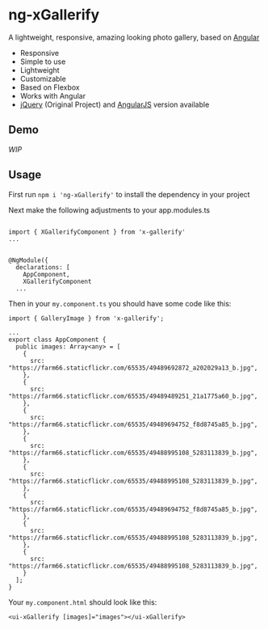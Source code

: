 # ng-xGallerify

A lightweight, responsive, amazing looking photo gallery, based on [Angular](https://angular.io/)

- Responsive
- Simple to use
- Lightweight
- Customizable
- Based on Flexbox
- Works with Angular
- [jQuery](https://github.com/xremix/xGallerify) (Original Project) and [AngularJS](https://github.com/JohnnyTheTank/angular-xGallerify) version available

## Demo

*WIP*

## Usage

First run `npm i 'ng-xGallerify'` to install the dependency in your project

Next make the following adjustments to your app.modules.ts

```

import { XGallerifyComponent } from 'x-gallerify'
...


@NgModule({
  declarations: [
    AppComponent,
    XGallerifyComponent
  ...

```

Then in your `my.component.ts` you should have some code like this:

```
import { GalleryImage } from 'x-gallerify';

...
export class AppComponent {
  public images: Array<any> = [
    {
      src: "https://farm66.staticflickr.com/65535/49489692872_a202029a13_b.jpg",
    },
    {
      src: "https://farm66.staticflickr.com/65535/49489489251_21a1775a60_b.jpg",
    },
    {
      src: "https://farm66.staticflickr.com/65535/49489694752_f8d8745a85_b.jpg",
    },
    {
      src: "https://farm66.staticflickr.com/65535/49488995108_5283113839_b.jpg",
    },
    {
      src: "https://farm66.staticflickr.com/65535/49488995108_5283113839_b.jpg",
    },
    {
      src: "https://farm66.staticflickr.com/65535/49489694752_f8d8745a85_b.jpg",
    },
    {
      src: "https://farm66.staticflickr.com/65535/49488995108_5283113839_b.jpg",
    },
    {
      src: "https://farm66.staticflickr.com/65535/49488995108_5283113839_b.jpg",
    }
  ];
}

```

Your `my.component.html` should look like this:

```
<ui-xGallerify [images]="images"></ui-xGallerify>
```